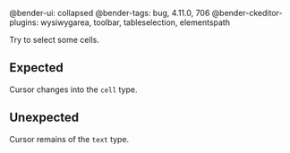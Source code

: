 @bender-ui: collapsed
@bender-tags: bug, 4.11.0, 706
@bender-ckeditor-plugins: wysiwygarea, toolbar, tableselection, elementspath

Try to select some cells.

## Expected

Cursor changes into the `cell` type.

## Unexpected

Cursor remains of the `text` type.
